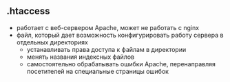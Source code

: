## .htaccess
- работает с веб-сервером Apache, может не работать с nginx
- файл, который дает возможность конфигурировать работу сервера в отдельных директориях
    - устанавливать права доступа к файлам в директории
    - менять названия индексных файлов
    - самостоятельно обрабатывать ошибки Apache, перенаправляя посетителей на специальные страницы ошибок